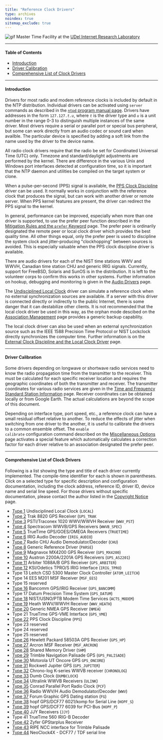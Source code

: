 ```yaml
---
title: "Reference Clock Drivers"
type: archives
noindex: true 
sitemap_exclude: true
---
```


![gif](/documentation/pic/stack1a.jpg) Master Time Facility at the [UDel Internet Research Laboratory](/reflib/lab/)

* * *

#### Table of Contents

*   [Introduction](/documentation/4.2.6-series/refclock/#introduction)
*   [Driver Calibration](/documentation/4.2.6-series/refclock/#driver-calibration)
*   [Comprehensive List of Clock Drivers](/documentation/4.2.6-series/refclock/#comprehensive-list-of-clock-drivers)

* * *

#### Introduction

Drivers for most radio and modem reference clocks is included by default in the NTP distribution. Individual drivers can be activated using <code>server</code> commands as described in the [<code>ntpd</code> program manual page](/documentation/4.2.6-series/ntpd/). Drivers have addresses in the form <code>127.127._t.u_</code>, where <code>_t_</code> is the driver type and <code>_u_</code> is a unit number in the range 0-3 to distinguish multiple instances of the same driver. Most drivers require a serial or parallel port or special bus peripheral, but some can work directly from an audio codec or sound card when availble. The particular device is specified by adding a soft link from the name used by the driver to the device name.

All radio clock drivers require that the radio be set for Coordinated Universal Time (UTC) only. Timezone and standard/daylight adjustments are performed by the kernel. There are difference in the various Unix and Windows port interfaces detected at configuration time, so it is important that the NTP daemon and utilities be compiled on the target system or clone.

When a pulse-per-second (PPS) signal is available, the [PPS Clock Discipline](/documentation/drivers/driver22/) driver can be used. It normally works in conjunction with the reference clock that produces the signal, but can work with another driver or remote server. When PPS kernel features are present, the driver can redirect the PPS signal to the kernel.

In general, performance can be improved, especially when more than one driver is supported, to use the prefer peer function described in the [Mitigation Rules and the <code>prefer</code> Keyword](/documentation/4.2.6-series/prefer/) page. The prefer peer is ordinarily designated the remote peer or local clock driver which provides the best quality time. All other things equal, only the prefer peer is used to discipline the system clock and jitter-producing "clockhopping" between sources is avoided. This is especially valuable when the PPS clock discipline driver is available.

There are audio drivers for each of the NIST time stations WWV and WWVH, Canadian time station CHU and generic IRIG signals. Currently, support for FreeBSD, Solaris and SunOS is in the distribution. It is left to the volunteer corps to confirm this works in other systems. Further information on hookup, debugging and monitoring is given in the [Audio Drivers](/documentation/4.2.6-series/audio/) page.

The [Undisciplined Local Clock](/documentation/drivers/driver1/) driver can simulate a reference clock when no external synchronization sources are available. If a server with this driver is connected directly or indirectly to the public Internet, there is some danger that it can destabilize other clients. It is not recommended that the local clock driver be used in this way, as the orphan mode descibed on the [Association Management](/documentation/4.2.6-series/assoc/) page provides a generic backup capability.

The local clock driver can also be used when an external synchronization source such as the IEEE 1588 Precision Time Protocol or NIST Lockclock directly synchronizes the computer time. Further information is on the [External Clock Discipline and the Local Clock Driver](/documentation/4.2.6-series/extern/) page.

* * *

#### Driver Calibration

Some drivers depending on longwave or shortwave radio services need to know the radio propagation time from the transmitter to the receiver. This must be calculated for each specific receiver location and requires the geographic coordinates of both the transmitter and receiver. The transmitter coordinates for various radio services are given in the [Time and Frequency Standard Station Information](/reflib/qth/) page. Receiver coordinates can be obtained locally or from Google Earth. The actual calculations are beyond the scope of this document.

Depending on interface type, port speed, etc., a reference clock can have a small residual offset relative to another. To reduce the effects of jitter when switching from one driver to the another, it is useful to calibrate the drivers to a common ensemble offset. The <code>enable calibrate</code> configuration command described on the [Miscellaneous Options](/documentation/4.2.6-series/miscopt/) page activates a special feature which automatically calculates a correction factor for each driver relative to an association designated the prefer peer.

* * *

#### Comprehensive List of Clock Drivers

Following is a list showing the type and title of each driver currently implemented. The compile-time identifier for each is shown in parentheses. Click on a selected type for specific description and configuration documentation, including the clock address, reference ID, driver ID, device name and serial line speed. For those drivers without specific documentation, please contact the author listed in the [Copyright Notice](/documentation/4.2.6-series/copyright/) page.

*   [Type 1](/documentation/drivers/driver1/) Undisciplined Local Clock (<code>LOCAL</code>)
*   [Type 2](/documentation/drivers/driver2/) Trak 8820 GPS Receiver (<code>GPS_TRAK</code>
*   [Type 3](/documentation/drivers/driver3/) PSTI/Traconex 1020 WWV/WWVH Receiver (<code>WWV_PST</code>)
*   [Type 4](/documentation/drivers/driver4/) Spectracom WWVB/GPS Receivers (<code>WWVB_SPEC</code>)
*   [Type 5](/documentation/drivers/driver5/) TrueTime GPS/GOES/OMEGA Receivers (<code>TRUETIME</code>)
*   [Type 6](/documentation/drivers/driver6/) IRIG Audio Decoder (<code>IRIG_AUDIO</code>)
*   [Type 7](/documentation/drivers/driver7/) Radio CHU Audio Demodulator/Decoder (<code>CHU</code>)
*   [Type 8](/documentation/drivers/driver8/) Generic Reference Driver (<code>PARSE</code>)
*   [Type 9](/documentation/drivers/driver9/) Magnavox MX4200 GPS Receiver (<code>GPS_MX4200</code>)
*   [Type 10](/documentation/drivers/driver10/) Austron 2200A/2201A GPS Receivers (<code>GPS_AS2201</code>)
*   [Type 11](/documentation/drivers/driver11/) Arbiter 1088A/B GPS Receiver (<code>GPS_ARBITER</code>)
*   [Type 12](/documentation/drivers/driver12/) KSI/Odetics TPRO/S IRIG Interface (<code>IRIG_TPRO</code>)
*   Type 13 Leitch CSD 5300 Master Clock Controller (<code>ATOM_LEITCH</code>)
*   Type 14 EES M201 MSF Receiver (<code>MSF_EES</code>)
*   Type 15 reserved
*   [Type 16](/documentation/drivers/driver16/) Bancomm GPS/IRIG Receiver (<code>GPS_BANCOMM</code>)
*   Type 17 Datum Precision Time System (<code>GPS_DATUM</code>)
*   [Type 18](/documentation/drivers/driver18/) NIST/USNO/PTB Modem Time Services (<code>ACTS_MODEM</code>)
*   [Type 19](/documentation/drivers/driver19/) Heath WWV/WWVH Receiver (<code>WWV_HEATH</code>)
*   [Type 20](/documentation/drivers/driver20/) Generic NMEA GPS Receiver (<code>NMEA</code>)
*   Type 21 TrueTime GPS-VME Interface (<code>GPS_VME</code>)
*   [Type 22](/documentation/drivers/driver22/) PPS Clock Discipline (<code>PPS</code>)
*   Type 23 reserved
*   Type 24 reserved
*   Type 25 reserved
*   [Type 26](/documentation/drivers/driver26/) Hewlett Packard 58503A GPS Receiver (<code>GPS_HP</code>)
*   [Type 27](/documentation/drivers/driver27/) Arcron MSF Receiver (<code>MSF_ARCRON</code>)
*   [Type 28](/documentation/drivers/driver28/) Shared Memory Driver (<code>SHM</code>)
*   [Type 29](/documentation/drivers/driver29/) Trimble Navigation Palisade GPS (<code>GPS_PALISADE</code>)
*   [Type 30](/documentation/drivers/driver30/) Motorola UT Oncore GPS <code>GPS_ONCORE</code>)
*   [Type 31](/documentation/drivers/driver31/) Rockwell Jupiter GPS (<code>GPS_JUPITER</code>)
*   [Type 32](/documentation/drivers/driver32/) Chrono-log K-series WWVB receiver (<code>CHRONOLOG</code>)
*   [Type 33](/documentation/drivers/driver33/) Dumb Clock (<code>DUMBCLOCK</code>)
*   [Type 34](/documentation/drivers/driver34/) Ultralink WWVB Receivers (<code>ULINK</code>)
*   [Type 35](/documentation/drivers/driver35/) Conrad Parallel Port Radio Clock (<code>PCF</code>)
*   [Type 36](/documentation/drivers/driver36/) Radio WWV/H Audio Demodulator/Decoder (<code>WWV</code>)
*   [Type 37](/documentation/drivers/driver37/) Forum Graphic GPS Dating station (<code>FG</code>)
*   [Type 38](/documentation/drivers/driver38/) hopf GPS/DCF77 6021/komp for Serial Line (<code>HOPF_S</code>)
*   [Type 39](/documentation/drivers/driver39/) hopf GPS/DCF77 6039 for PCI-Bus (<code>HOPF_P</code>)
*   [Type 40](/documentation/drivers/driver40/) JJY Receivers (<code>JJY</code>)
*   Type 41 TrueTime 560 IRIG-B Decoder
*   [Type 42](/documentation/drivers/driver42/) Zyfer GPStarplus Receiver
*   [Type 43](/documentation/drivers/driver43/) RIPE NCC interface for Trimble Palisade
*   [Type 44](/documentation/drivers/driver44/) NeoClock4X - DCF77 / TDF serial line